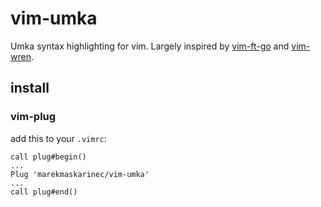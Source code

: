 # vim-umka
Umka syntax highlighting for vim. Largely inspired by [vim-ft-go](https://github.com/google/vim-ft-go) and [vim-wren](https://github.com/lluchs/vim-wren).

## install

### vim-plug

add this to your `.vimrc`:

```
call plug#begin()
...
Plug 'marekmaskarinec/vim-umka'
...
call plug#end()
```
